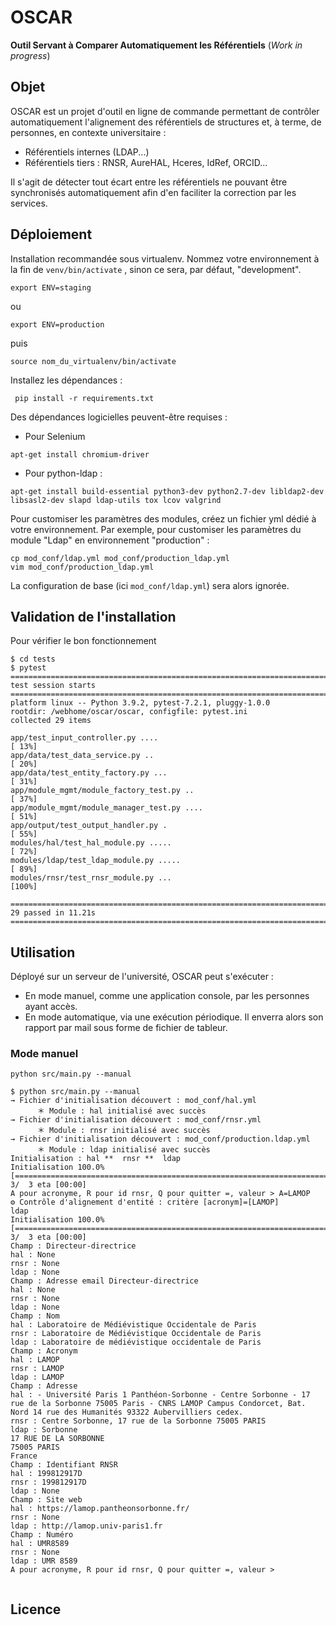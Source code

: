 ﻿# OSCAR

**Outil Servant à Comparer Automatiquement les Référentiels** (*Work in progress*)

## Objet

OSCAR est un projet d'outil en ligne de commande permettant de contrôler automatiquement l'alignement des référentiels
de structures et, à terme, de personnes, en contexte universitaire :

- Référentiels internes (LDAP...)
- Référentiels tiers : RNSR, AureHAL, Hceres, IdRef, ORCID...

Il s'agit de détecter tout écart entre les référentiels ne pouvant être synchronisés automatiquement afin d'en
  faciliter la correction par les services.

## Déploiement

Installation recommandée sous virtualenv. Nommez votre environnement à la fin de `venv/bin/activate` , sinon ce sera, par défaut, "development".

```shell
export ENV=staging
 ```
ou
```shell
export ENV=production
```
puis
```shell
source nom_du_virtualenv/bin/activate
```
Installez les dépendances :
```shell
 pip install -r requirements.txt
```
Des dépendances logicielles peuvent-être requises :
- Pour Selenium
```shell
apt-get install chromium-driver
```
- Pour python-ldap :
```shell
apt-get install build-essential python3-dev python2.7-dev libldap2-dev libsasl2-dev slapd ldap-utils tox lcov valgrind
```

Pour customiser les paramètres des modules, créez un fichier yml dédié à votre environnement. Par exemple, pour customiser les paramètres du module "Ldap" en environnement "production" :
```shell
cp mod_conf/ldap.yml mod_conf/production_ldap.yml
vim mod_conf/production_ldap.yml
```
La configuration de base (ici `mod_conf/ldap.yml`) sera alors ignorée.

## Validation de l'installation
Pour vérifier le bon fonctionnement
```shell
$ cd tests
$ pytest
=============================================================================================== test session starts ===============================================================================================
platform linux -- Python 3.9.2, pytest-7.2.1, pluggy-1.0.0
rootdir: /webhome/oscar/oscar, configfile: pytest.ini
collected 29 items                                                                                                                                                                                                

app/test_input_controller.py ....                                                                                                                                                                           [ 13%]
app/data/test_data_service.py ..                                                                                                                                                                            [ 20%]
app/data/test_entity_factory.py ...                                                                                                                                                                         [ 31%]
app/module_mgmt/module_factory_test.py ..                                                                                                                                                                   [ 37%]
app/module_mgmt/module_manager_test.py ....                                                                                                                                                                 [ 51%]
app/output/test_output_handler.py .                                                                                                                                                                         [ 55%]
modules/hal/test_hal_module.py .....                                                                                                                                                                        [ 72%]
modules/ldap/test_ldap_module.py .....                                                                                                                                                                      [ 89%]
modules/rnsr/test_rnsr_module.py ...                                                                                                                                                                        [100%]

=============================================================================================== 29 passed in 11.21s ===============================================================================================

```

## Utilisation

Déployé sur un serveur de l'université, OSCAR peut s'exécuter :

- En mode manuel, comme une application console, par les personnes ayant accès.
- En mode automatique, via une exécution périodique. Il enverra alors son rapport par mail sous forme de fichier de
  tableur.

### Mode manuel
```shell
python src/main.py --manual
```
```
$ python src/main.py --manual
→ Fichier d'initialisation découvert : mod_conf/hal.yml
      ＊ Module : hal initialisé avec succès
→ Fichier d'initialisation découvert : mod_conf/rnsr.yml
      ＊ Module : rnsr initialisé avec succès
→ Fichier d'initialisation découvert : mod_conf/production.ldap.yml
      ＊ Module : ldap initialisé avec succès
Initialisation : hal **  rnsr **  ldap
Initialisation 100.0% [=====================================================================================================================================================================>]   3/  3 eta [00:00]
A pour acronyme, R pour id rnsr, Q pour quitter =, valeur > A=LAMOP
⚙ Contrôle d'alignement d'entité : critère [acronym]=[LAMOP]
ldap
Initialisation 100.0% [=====================================================================================================================================================================>]   3/  3 eta [00:00]
Champ : Directeur-directrice
hal : None
rnsr : None
ldap : None
Champ : Adresse email Directeur-directrice
hal : None
rnsr : None
ldap : None
Champ : Nom
hal : Laboratoire de Médiévistique Occidentale de Paris
rnsr : Laboratoire de Médiévistique Occidentale de Paris 
ldap : Laboratoire de médiévistique occidentale de Paris
Champ : Acronym
hal : LAMOP
rnsr : LAMOP 
ldap : LAMOP
Champ : Adresse
hal : - Université Paris 1 Panthéon-Sorbonne - Centre Sorbonne - 17 rue de la Sorbonne 75005 Paris - CNRS LAMOP Campus Condorcet, Bat. Nord 14 rue des Humanités 93322 Aubervilliers cedex.
rnsr : Centre Sorbonne, 17 rue de la Sorbonne 75005 PARIS 
ldap : Sorbonne
17 RUE DE LA SORBONNE
75005 PARIS
France
Champ : Identifiant RNSR
hal : 199812917D
rnsr : 199812917D
ldap : None
Champ : Site web
hal : https://lamop.pantheonsorbonne.fr/
rnsr : None
ldap : http://lamop.univ-paris1.fr
Champ : Numéro
hal : UMR8589
rnsr : None
ldap : UMR 8589
A pour acronyme, R pour id rnsr, Q pour quitter =, valeur >
 
```

## Licence

